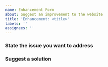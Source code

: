 ```yaml
---
name: Enhancement Form
about: Suggest an improvement to the website
title: 'Enhancement: <title>'
labels: ''
assignees: ''
---
```


### State the issue you want to address

### Suggest a solution
